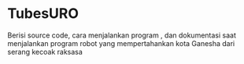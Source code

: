 # TubesURO
Berisi source code, cara menjalankan program , dan dokumentasi saat menjalankan program robot yang mempertahankan kota Ganesha dari serang kecoak raksasa

